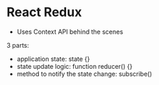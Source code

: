 ﻿# React Redux
- Uses Context API behind the scenes

3 parts:
- application state: state {}
- state update logic: function reducer() {}
- method to notify the state change: subscribe()
